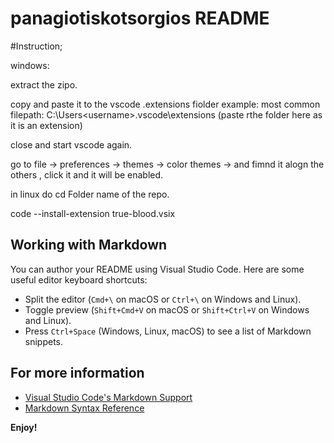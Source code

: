 # panagiotiskotsorgios README





#Instruction;

windows:


extract the zipo.

copy and paste it to the vscode .extensions fiolder example:     most common filepath:    C:\Users\<username>\.vscode\extensions (paste rthe folder here as it is an extension)

close and start vscode again.

go to file -> preferences -> themes -> color themes -> and fimnd it alogn the others , click it and it will be enabled.

in linux do cd Folder name of the repo.

code --install-extension true-blood.vsix


## Working with Markdown

You can author your README using Visual Studio Code. Here are some useful editor keyboard shortcuts:

* Split the editor (`Cmd+\` on macOS or `Ctrl+\` on Windows and Linux).
* Toggle preview (`Shift+Cmd+V` on macOS or `Shift+Ctrl+V` on Windows and Linux).
* Press `Ctrl+Space` (Windows, Linux, macOS) to see a list of Markdown snippets.

## For more information

* [Visual Studio Code's Markdown Support](http://code.visualstudio.com/docs/languages/markdown)
* [Markdown Syntax Reference](https://help.github.com/articles/markdown-basics/)

**Enjoy!**
